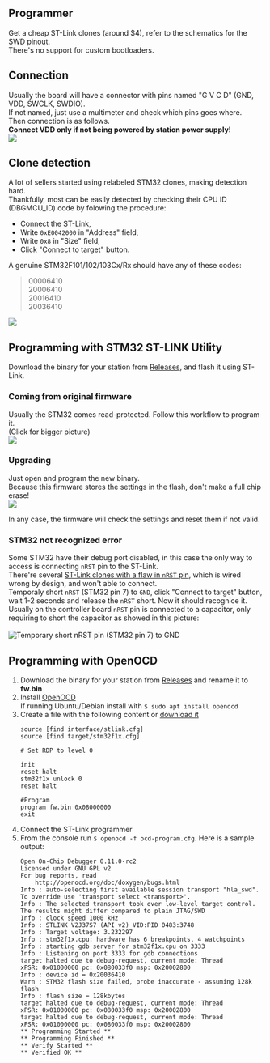 ## Programmer

Get a cheap ST-Link clones (around $4), refer to the schematics for the SWD pinout.<br>
There's no support for custom bootloaders.

## Connection

Usually the board will have a connector with pins named "G V C D" (GND, VDD, SWCLK, SWDIO).<br>
If not named, just use a multimeter and check which pins goes where.<br>
Then connection is as follows.<br>
**Connect VDD only if not being powered by station power supply!**<br>
<img src="/Readme_files/stlink_connection.jpg?raw=true">

## Clone detection

A lot of sellers started using relabeled STM32 clones, making detection hard.<br>
Thankfully, most can be easily detected by checking their CPU ID (DBGMCU_ID) code by folowing the procedure:

- Connect the ST-Link,
- Write `0xE0042000` in "Address" field,
- Write `0x8` in "Size" field,
- Click "Connect to target" button.

A genuine STM32F101/102/103Cx/Rx should have any of these codes:

> 00006410<br>
> 20006410<br>
> 20016410<br>
> 20036410

<img src="/Readme_files/dbgmcu_id.png?raw=true">


## Programming with STM32 ST-LINK Utility

Download the binary for your station from [Releases](https://github.com/deividAlfa/stm32_soldering_iron_controller/releases), and flash it using ST-Link.

### Coming from original firmware

Usually the STM32 comes read-protected. Follow this workflow to program it.<br>
(Click for bigger picture)<br>
<img src="/Readme_files/st-link_programming.png?raw=true">

### Upgrading

Just open and program the new binary.<br>
Because this firmware stores the settings in the flash, don't make a full chip erase!<br>
<img src="/Readme_files/upgrade.png?raw=true"><br>

In any case, the firmware will check the settings and reset them if not valid.

### STM32 not recognized error
Some STM32 have their debug port disabled, in this case the only way to access is connecting `nRST` pin to the ST-Link.<br>
There're several [ST-Link clones with a flaw in `nRST` pin](https://ziutek.github.io/2018/03/26/stlink.html), which is wired wrong by design, and won't able to connect.<br>
Temporaly short `nRST` (STM32 pin 7) to `GND`, click "Connect to target" button, wait 1-2 seconds and release the `nRST` short. Now it should recognice it.<br>
Usually on the controller board `nRST` pin is connected to a capacitor, only requiring to short the capacitor as showed in this picture:<br><br>
![Temporary short nRST pin (STM32 pin 7) to GND](/Readme_files/stlink_force_rst.jpg)


## Programming with OpenOCD

1. Download the binary for your station from [Releases](https://github.com/deividAlfa/stm32_soldering_iron_controller/releases) and rename it to **fw.bin**
1. Install [OpenOCD](https://openocd.org/)<br>
   If running Ubuntu/Debian install with `$ sudo apt install openocd`<br>
1. Create a file with the following content or [download it](/ocd-program.cfg?raw=true)
    ```
    source [find interface/stlink.cfg]
    source [find target/stm32f1x.cfg]

    # Set RDP to level 0

    init
    reset halt
    stm32f1x unlock 0
    reset halt

    #Program
    program fw.bin 0x08000000
    exit
    ```
1. Connect the ST-Link programmer
1. From the console run `$ openocd -f ocd-program.cfg`. Here is a sample output:
    ```
    Open On-Chip Debugger 0.11.0-rc2
    Licensed under GNU GPL v2
    For bug reports, read
        http://openocd.org/doc/doxygen/bugs.html
    Info : auto-selecting first available session transport "hla_swd". To override use 'transport select <transport>'.
    Info : The selected transport took over low-level target control. The results might differ compared to plain JTAG/SWD
    Info : clock speed 1000 kHz
    Info : STLINK V2J37S7 (API v2) VID:PID 0483:3748
    Info : Target voltage: 3.232297
    Info : stm32f1x.cpu: hardware has 6 breakpoints, 4 watchpoints
    Info : starting gdb server for stm32f1x.cpu on 3333
    Info : Listening on port 3333 for gdb connections
    target halted due to debug-request, current mode: Thread
    xPSR: 0x01000000 pc: 0x080033f0 msp: 0x20002800
    Info : device id = 0x20036410
    Warn : STM32 flash size failed, probe inaccurate - assuming 128k flash
    Info : flash size = 128kbytes
    target halted due to debug-request, current mode: Thread
    xPSR: 0x01000000 pc: 0x080033f0 msp: 0x20002800
    target halted due to debug-request, current mode: Thread
    xPSR: 0x01000000 pc: 0x080033f0 msp: 0x20002800
    ** Programming Started **
    ** Programming Finished **
    ** Verify Started **
    ** Verified OK **
    ```
